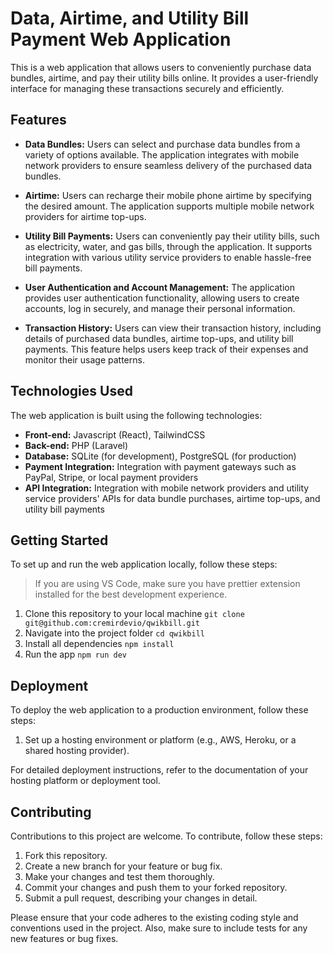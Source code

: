 # Data, Airtime, and Utility Bill Payment Web Application

This is a web application that allows users to conveniently purchase data bundles, airtime, and pay their utility bills online. It provides a user-friendly interface for managing these transactions securely and efficiently.

## Features

- **Data Bundles:** Users can select and purchase data bundles from a variety of options available. The application integrates with mobile network providers to ensure seamless delivery of the purchased data bundles.

- **Airtime:** Users can recharge their mobile phone airtime by specifying the desired amount. The application supports multiple mobile network providers for airtime top-ups.

- **Utility Bill Payments:** Users can conveniently pay their utility bills, such as electricity, water, and gas bills, through the application. It supports integration with various utility service providers to enable hassle-free bill payments.

- **User Authentication and Account Management:** The application provides user authentication functionality, allowing users to create accounts, log in securely, and manage their personal information.

- **Transaction History:** Users can view their transaction history, including details of purchased data bundles, airtime top-ups, and utility bill payments. This feature helps users keep track of their expenses and monitor their usage patterns.

## Technologies Used

The web application is built using the following technologies:

- **Front-end:** Javascript (React), TailwindCSS
- **Back-end:** PHP (Laravel)
- **Database:** SQLite (for development), PostgreSQL (for production)
- **Payment Integration:** Integration with payment gateways such as PayPal, Stripe, or local payment providers
- **API Integration:** Integration with mobile network providers and utility service providers' APIs for data bundle purchases, airtime top-ups, and utility bill payments

## Getting Started

To set up and run the web application locally, follow these steps:

> If you are using VS Code, make sure you have prettier extension installed for the best development experience.

1. Clone this repository to your local machine `git clone git@github.com:cremirdevio/qwikbill.git`
2. Navigate into the project folder `cd qwikbill`
3. Install all dependencies `npm install`
4. Run the app `npm run dev`

## Deployment

To deploy the web application to a production environment, follow these steps:

1. Set up a hosting environment or platform (e.g., AWS, Heroku, or a shared hosting provider).

For detailed deployment instructions, refer to the documentation of your hosting platform or deployment tool.

## Contributing

Contributions to this project are welcome. To contribute, follow these steps:

1. Fork this repository.
2. Create a new branch for your feature or bug fix.
3. Make your changes and test them thoroughly.
4. Commit your changes and push them to your forked repository.
5. Submit a pull request, describing your changes in detail.

Please ensure that your code adheres to the existing coding style and conventions used in the project. Also, make sure to include tests for any new features or bug fixes.
